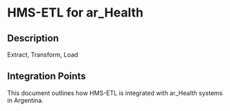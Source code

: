 # HMS-ETL for ar_Health

## Description

Extract, Transform, Load

## Integration Points

This document outlines how HMS-ETL is integrated with ar_Health systems in Argentina.
